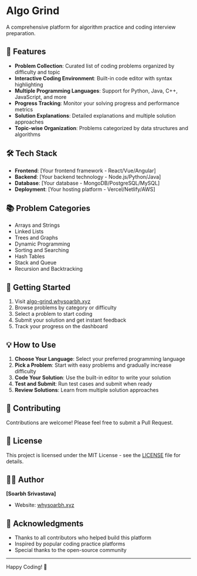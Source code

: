 # Algo Grind

A comprehensive platform for algorithm practice and coding interview preparation.

## 🚀 Features

- **Problem Collection**: Curated list of coding problems organized by difficulty and topic
- **Interactive Coding Environment**: Built-in code editor with syntax highlighting
- **Multiple Programming Languages**: Support for Python, Java, C++, JavaScript, and more
- **Progress Tracking**: Monitor your solving progress and performance metrics
- **Solution Explanations**: Detailed explanations and multiple solution approaches
- **Topic-wise Organization**: Problems categorized by data structures and algorithms

## 🛠️ Tech Stack

- **Frontend**: [Your frontend framework - React/Vue/Angular]
- **Backend**: [Your backend technology - Node.js/Python/Java]
- **Database**: [Your database - MongoDB/PostgreSQL/MySQL]
- **Deployment**: [Your hosting platform - Vercel/Netlify/AWS]

## 📚 Problem Categories

- Arrays and Strings
- Linked Lists
- Trees and Graphs
- Dynamic Programming
- Sorting and Searching
- Hash Tables
- Stack and Queue
- Recursion and Backtracking

## 🎯 Getting Started

1. Visit [algo-grind.whysoarbh.xyz](https://algo-grind.whysoarbh.xyz/)
2. Browse problems by category or difficulty
3. Select a problem to start coding
4. Submit your solution and get instant feedback
5. Track your progress on the dashboard

## 💡 How to Use

1. **Choose Your Language**: Select your preferred programming language
2. **Pick a Problem**: Start with easy problems and gradually increase difficulty
3. **Code Your Solution**: Use the built-in editor to write your solution
4. **Test and Submit**: Run test cases and submit when ready
5. **Review Solutions**: Learn from multiple solution approaches

## 🤝 Contributing

Contributions are welcome! Please feel free to submit a Pull Request.

## 📄 License

This project is licensed under the MIT License - see the [LICENSE](LICENSE) file for details.

## 👨‍💻 Author

**[Soarbh Srivastava]**
- Website: [whysoarbh.xyz](https://whysoarbh.xyz/)

## 🙏 Acknowledgments

- Thanks to all contributors who helped build this platform
- Inspired by popular coding practice platforms
- Special thanks to the open-source community

---

Happy Coding! 🎉
